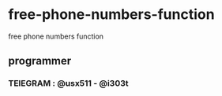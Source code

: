 # free-phone-numbers-function
free phone numbers function  


## programmer 

### TElEGRAM : @usx511 - @i303t
